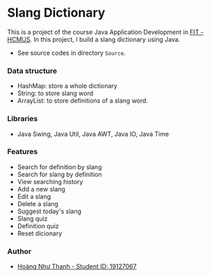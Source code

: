 # Slang Dictionary
This is a project of the course Java Application Development in [FIT - HCMUS](https://www.facebook.com/fit.hcmus). In this project, I build a slang dictionary using Java.

- See source codes in directory `Source`.

### Data structure
- HashMap: store a whole dictionary
- String: to store slang word
- ArrayList<String>: to store definitions of a slang word.

### Libraries

- Java Swing, Java Util, Java AWT, Java IO, Java Time

### Features
- Search for definition by slang
- Search for slang by definition
- View searching history
- Add a new slang
- Edit a slang
- Delete a slang
- Suggest today's slang
- Slang quiz
- Definition quiz
- Reset dicionary

### Author
- [Hoàng Như Thanh - Student ID: 19127067](https://github.com/thanhhoang4869)

